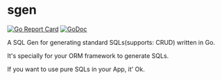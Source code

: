 # sgen

[![Go Report Card](https://goreportcard.com/badge/github.com/billcoding/sgen)](https://goreportcard.com/report/github.com/billcoding/sgen)
[![GoDoc](https://pkg.go.dev/badge/github.com/billcoding/sgen?status.svg)](https://pkg.go.dev/github.com/billcoding/sgen?tab=doc)

A SQL Gen for generating standard SQLs(supports: CRUD) written in Go.

It's specially for your ORM framework to generate SQLs.

If you want to use pure SQLs in your App, it' Ok.
